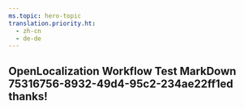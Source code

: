 ```yaml
---
ms.topic: hero-topic
translation.priority.ht: 
  - zh-cn
  - de-de
---
```

## OpenLocalization Workflow Test MarkDown 75316756-8932-49d4-95c2-234ae22ff1ed thanks!
